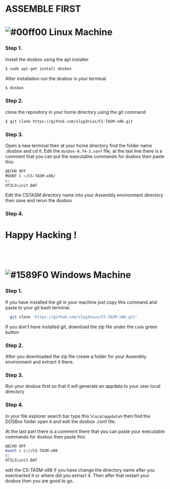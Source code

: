 # ASSEMBLE FIRST


# ![#00ff00](https://via.placeholder.com/15/00ff00/000000?text=+) Linux Machine

### Step 1. 
Install the dosbox using the apt installer
```bash
$ sudo apt-get install dosbox
```
After installation run the dosbox in your terminal
```bash 
$ dosbox
```

### Step 2.
clone the repository in your home directory using the git command 

```bash
$ git clone https://github.com/slyg3nius/CS-TASM-x86.git
```

### Step 3. 
Open a new terminal then at your home directory find the folder name .dosbox and cd it.
Edit the `dosbox-0.74-3.conf` file, at the last line there is a comment that you can put the executable commands for dosbox then paste this:
```bash
@ECHO OFF
MOUNT C ~/CS-TASM-x86/
c:
UTILS\init.BAT
```
Edit the CSTASM directory name into your Assembly environment directory then save and rerun the dosbox

### Step 4.
# Happy Hacking !


<br>
<br>

# ![#1589F0](https://via.placeholder.com/15/1589F0/000000?text=+) Windows Machine

### Step 1.
If you have installed the git in your machine just copy this command and paste to your git bash terminal.
```bash 
  git clone 'https://github.com/slyg3nius/CS-TASM-x86.git'
```

If you don't have installed git, download the zip file under the 
`Code` green button

### Step 2.
After you downloaded the zip file create a folder for your Assembly environment and extract it there.

### Step 3.
Run your dosbox first so that it will generate an appdata to your user local directory

### Step 4.
In your file explorer search bar type this `%localappdata%` then find the DOSBox folder open it and edit the dosbox .conf file. 

At the last part there is a comment
there that you can paste your executable commands for dosbox then paste this: 

```bash
@ECHO OFF
mount c c://CS-TASM-x86
c:
UTILS\init.BAT
```
edit the CS-TASM-x86 if you have change the directory name after you exectracted it or where did you extract it. Then after that restart your dosbox then you are good to go.








